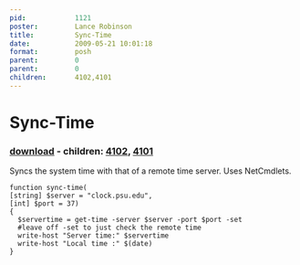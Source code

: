 ```yaml
---
pid:            1121
poster:         Lance Robinson
title:          Sync-Time
date:           2009-05-21 10:01:18
format:         posh
parent:         0
parent:         0
children:       4102,4101
---
```


# Sync-Time

### [download](1121.ps1) - children: [4102](4102.md), [4101](4101.md)

Syncs the system time with that of a remote time server.  Uses NetCmdlets.

```posh
function sync-time(
[string] $server = "clock.psu.edu",
[int] $port = 37)
{
  $servertime = get-time -server $server -port $port -set
  #leave off -set to just check the remote time
  write-host "Server time:" $servertime 
  write-host "Local time :" $(date)
}


```
